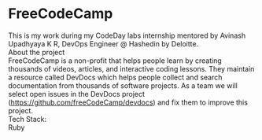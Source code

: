# FreeCodeCamp
This is my work during my CodeDay labs internship mentored by Avinash Upadhyaya K R, DevOps Engineer @ Hashedin by Deloitte. <br />
About the project<br />
FreeCodeCamp is a non-profit that helps people learn by creating thousands of videos, articles, and interactive coding lessons. They maintain a resource called DevDocs which helps people collect and search documentation from thousands of software projects. As a team we will select open issues in the DevDocs project (https://github.com/freeCodeCamp/devdocs) and fix them to improve this project.<br />
Tech Stack:<br />
  Ruby<br />
